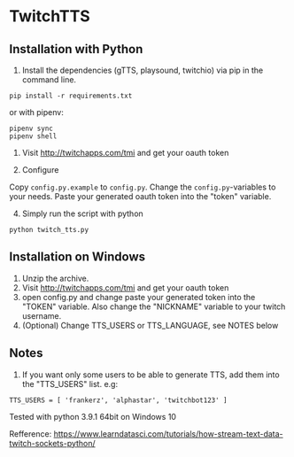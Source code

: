 # TwitchTTS

## Installation with Python

1. Install the dependencies (gTTS, playsound, twitchio) via pip in the command line.

```
pip install -r requirements.txt
```

or with pipenv:

```
pipenv sync
pipenv shell
```

1. Visit http://twitchapps.com/tmi and get your oauth token

2. Configure

Copy `config.py.example` to `config.py`.
Change the `config.py`-variables to your needs.
Paste your generated oauth token into the "token" variable.

4. Simply run the script with python

```
python twitch_tts.py
```

## Installation on Windows
1. Unzip the archive.
2. Visit http://twitchapps.com/tmi and get your oauth token
2. open config.py and change paste your generated token into the "TOKEN" variable. Also change the "NICKNAME" variable to your twitch username.
3. (Optional) Change TTS_USERS or TTS_LANGUAGE, see NOTES below

## Notes
1. If you want only some users to be able to generate TTS, add them into the "TTS_USERS" list. e.g:

```
TTS_USERS = [ 'frankerz', 'alphastar', 'twitchbot123' ]
```

Tested with python 3.9.1 64bit on Windows 10

Refference:
https://www.learndatasci.com/tutorials/how-stream-text-data-twitch-sockets-python/
